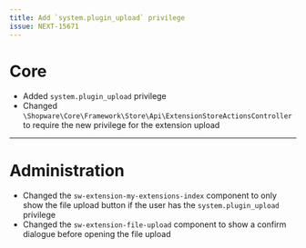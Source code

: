 ```yaml
---
title: Add `system.plugin_upload` privilege
issue: NEXT-15671
---
```

# Core
- Added `system.plugin_upload` privilege
- Changed `\Shopware\Core\Framework\Store\Api\ExtensionStoreActionsController` to require the new privilege for the extension upload
___
# Administration
- Changed the `sw-extension-my-extensions-index` component to only show the file upload button if the user has the `system.plugin_upload` privilege
- Changed the `sw-extension-file-upload` component to show a confirm dialogue before opening the file upload

